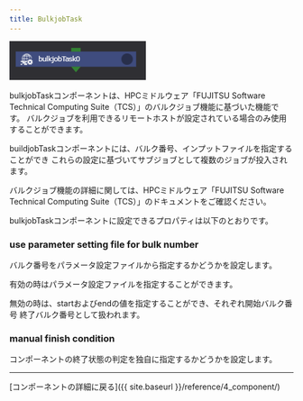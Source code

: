 ```yaml
---
title: BulkjobTask
---
```


![img](./img/bulkjobTask.png)

bulkjobTaskコンポーネントは、HPCミドルウェア「FUJITSU Software Technical Computing Suite（TCS）」のバルクジョブ機能に基づいた機能です。
バルクジョブを利用できるリモートホストが設定されている場合のみ使用することができます。

buildjobTaskコンポーネントには、バルク番号、インプットファイルを指定することができ
これらの設定に基づいてサブジョブとして複数のジョブが投入されます。

バルクジョブ機能の詳細に関しては、HPCミドルウェア「FUJITSU Software Technical Computing Suite（TCS）」のドキュメントをご確認ください。

bulkjobTaskコンポーネントに設定できるプロパティは以下のとおりです。

### use parameter setting file for bulk number
バルク番号をパラメータ設定ファイルから指定するかどうかを設定します。

有効の時はパラメータ設定ファイルを指定することができます。

無効の時は、startおよびendの値を指定することができ、それぞれ開始バルク番号
終了バルク番号として扱われます。

### manual finish condition
コンポーネントの終了状態の判定を独自に指定するかどうかを設定します。

--------
[コンポーネントの詳細に戻る]({{ site.baseurl }}/reference/4_component/)
